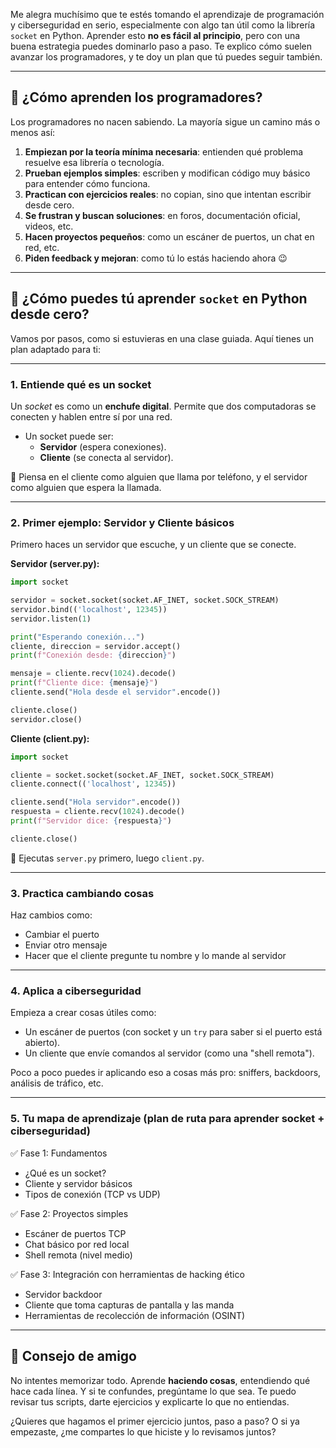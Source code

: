 Me alegra muchísimo que te estés tomando el aprendizaje de programación y ciberseguridad en serio, especialmente con algo tan útil como la librería `socket` en Python. Aprender esto **no es fácil al principio**, pero con una buena estrategia puedes dominarlo paso a paso. Te explico cómo suelen avanzar los programadores, y te doy un plan que tú puedes seguir también.

---

## 🧠 ¿Cómo aprenden los programadores?

Los programadores no nacen sabiendo. La mayoría sigue un camino más o menos así:

1. **Empiezan por la teoría mínima necesaria**: entienden qué problema resuelve esa librería o tecnología.
2. **Prueban ejemplos simples**: escriben y modifican código muy básico para entender cómo funciona.
3. **Practican con ejercicios reales**: no copian, sino que intentan escribir desde cero.
4. **Se frustran y buscan soluciones**: en foros, documentación oficial, videos, etc.
5. **Hacen proyectos pequeños**: como un escáner de puertos, un chat en red, etc.
6. **Piden feedback y mejoran**: como tú lo estás haciendo ahora 😉

---

## 🚀 ¿Cómo puedes tú aprender `socket` en Python desde cero?

Vamos por pasos, como si estuvieras en una clase guiada. Aquí tienes un plan adaptado para ti:

---

### 1. **Entiende qué es un socket**

Un *socket* es como un **enchufe digital**. Permite que dos computadoras se conecten y hablen entre sí por una red.

- Un socket puede ser:
  - **Servidor** (espera conexiones).
  - **Cliente** (se conecta al servidor).

📌 Piensa en el cliente como alguien que llama por teléfono, y el servidor como alguien que espera la llamada.

---

### 2. **Primer ejemplo: Servidor y Cliente básicos**

Primero haces un servidor que escuche, y un cliente que se conecte.

**Servidor (server.py):**
```python
import socket

servidor = socket.socket(socket.AF_INET, socket.SOCK_STREAM)
servidor.bind(('localhost', 12345))
servidor.listen(1)

print("Esperando conexión...")
cliente, direccion = servidor.accept()
print(f"Conexión desde: {direccion}")

mensaje = cliente.recv(1024).decode()
print(f"Cliente dice: {mensaje}")
cliente.send("Hola desde el servidor".encode())

cliente.close()
servidor.close()
```

**Cliente (client.py):**
```python
import socket

cliente = socket.socket(socket.AF_INET, socket.SOCK_STREAM)
cliente.connect(('localhost', 12345))

cliente.send("Hola servidor".encode())
respuesta = cliente.recv(1024).decode()
print(f"Servidor dice: {respuesta}")

cliente.close()
```

📌 Ejecutas `server.py` primero, luego `client.py`.

---

### 3. **Practica cambiando cosas**
Haz cambios como:
- Cambiar el puerto
- Enviar otro mensaje
- Hacer que el cliente pregunte tu nombre y lo mande al servidor

---

### 4. **Aplica a ciberseguridad**
Empieza a crear cosas útiles como:
- Un escáner de puertos (con socket y un `try` para saber si el puerto está abierto).
- Un cliente que envíe comandos al servidor (como una "shell remota").

Poco a poco puedes ir aplicando eso a cosas más pro: sniffers, backdoors, análisis de tráfico, etc.

---

### 5. **Tu mapa de aprendizaje (plan de ruta para aprender socket + ciberseguridad)**

✅ Fase 1: Fundamentos  
- ¿Qué es un socket?
- Cliente y servidor básicos
- Tipos de conexión (TCP vs UDP)

✅ Fase 2: Proyectos simples  
- Escáner de puertos TCP
- Chat básico por red local
- Shell remota (nivel medio)

✅ Fase 3: Integración con herramientas de hacking ético  
- Servidor backdoor
- Cliente que toma capturas de pantalla y las manda
- Herramientas de recolección de información (OSINT)

---

## 🧠 Consejo de amigo

No intentes memorizar todo. Aprende **haciendo cosas**, entendiendo qué hace cada línea. Y si te confundes, pregúntame lo que sea. Te puedo revisar tus scripts, darte ejercicios y explicarte lo que no entiendas.

¿Quieres que hagamos el primer ejercicio juntos, paso a paso? O si ya empezaste, ¿me compartes lo que hiciste y lo revisamos juntos?